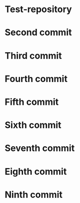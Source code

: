 # Test-repository

# Second commit

# Third commit

# Fourth commit

# Fifth commit

# Sixth commit

# Seventh commit

# Eighth commit

# Ninth commit
